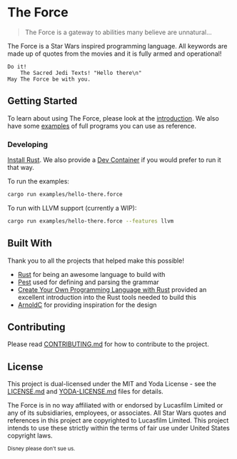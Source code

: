# The Force

> The Force is a gateway to abilities many believe are unnatural...

The Force is a Star Wars inspired programming language. All keywords are made up of quotes from the movies and it is fully armed and operational!

```force
Do it!
    The Sacred Jedi Texts! "Hello there\n"
May The Force be with you.
```

## Getting Started

To learn about using The Force, please look at the [introduction](docs/introduction.md). We also have some [examples](examples) of full programs you can use as reference.

### Developing

[Install Rust](https://www.rust-lang.org/tools/install). We also provide a [Dev Container](https://code.visualstudio.com/docs/remote/create-dev-container) if you would prefer to run it that way.

To run the examples:
```bash
cargo run examples/hello-there.force
```

To run with LLVM support (currently a WIP):
```bash
cargo run examples/hello-there.force --features llvm
```

## Built With

Thank you to all the projects that helped make this possible!

- [Rust](https://www.rust-lang.org/) for being an awesome language to build with
- [Pest](https://pest.rs/) used for defining and parsing the grammar
- [Create Your Own Programming Language with Rust](https://createlang.rs/) provided an excellent introduction into the Rust tools needed to build this
- [ArnoldC](https://lhartikk.github.io/ArnoldC/) for providing inspiration for the design

## Contributing

Please read [CONTRIBUTING.md](CONTRIBUTING.md) for how to contribute to the project.

## License

This project is dual-licensed under the MIT and Yoda License - see the [LICENSE.md](LICENSE.md) and [YODA-LICENSE.md](YODA-LICENSE.md) files for details.

The Force is in no way affiliated with or endorsed by Lucasfilm Limited or any of its subsidiaries, employees, or associates. All Star Wars quotes and references in this project are copyrighted to Lucasfilm Limited. This project intends to use these strictly within the terms of fair use under United States copyright laws.

<small>Disney please don't sue us.</small>
